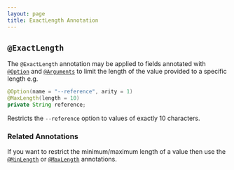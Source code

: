 ```yaml
---
layout: page
title: ExactLength Annotation
---
```


## `@ExactLength`

The `@ExactLength` annotation may be applied to fields annotated with [`@Option`](option.html) and [`@Arguments`](arguments.html) to limit the length of the value provided to a specific length e.g.

```java
@Option(name = "--reference", arity = 1)
@MaxLength(length = 10)
private String reference;
```

Restricts the `--reference` option to values of exactly 10 characters.

### Related Annotations

If you want to restrict the minimum/maximum length of a value then use the [`@MinLength`](min-length.html) or [`@MaxLength`](max-length) annotations.